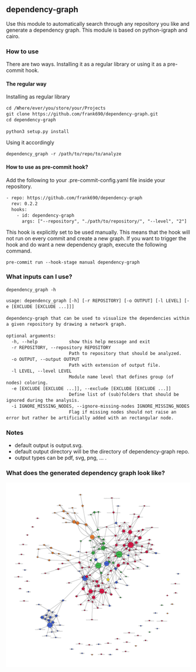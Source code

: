 ## dependency-graph
Use this module to automatically search through any repository you like and generate a dependency graph.
This module is based on python-igraph and cairo.

### How to use
There are two ways. Installing it as a regular library or using it as a pre-commit hook.

#### The regular way
Installing as regular library
```shell
cd /Where/ever/you/store/your/Projects
git clone https://github.com/frank690/dependency-graph.git
cd dependency-graph

python3 setup.py install
```

Using it accordingly
```shell
dependency_graph -r /path/to/repo/to/analyze
```

#### How to use as pre-commit hook?
Add the following to your .pre-commit-config.yaml file inside your repository.
```shell
- repo: https://github.com/frank690/dependency-graph
  rev: 0.2.2
  hooks:
    - id: dependency-graph
      args: ["--repository", "./path/to/repository/", "--level", "2"]
```

This hook is explicitly set to be used manually.
This means that the hook will not run on every commit and create a new graph.
If you want to trigger the hook and do want a new dependency graph, execute the following command.
```shell
pre-commit run --hook-stage manual dependency-graph
```

### What inputs can I use?
```shell
dependency_graph -h
```
```shell
usage: dependency_graph [-h] [-r REPOSITORY] [-o OUTPUT] [-l LEVEL] [-e [EXCLUDE [EXCLUDE ...]]]

dependency-graph that can be used to visualize the dependencies within a given repository by drawing a network graph.

optional arguments:
  -h, --help            show this help message and exit
  -r REPOSITORY, --repository REPOSITORY
                        Path to repository that should be analyzed.
  -o OUTPUT, --output OUTPUT
                        Path with extension of output file.
  -l LEVEL, --level LEVEL
                        Module name level that defines group (of nodes) coloring.
  -e [EXCLUDE [EXCLUDE ...]], --exclude [EXCLUDE [EXCLUDE ...]]
                        Define list of (sub)folders that should be ignored during the analysis.
  -i IGNORE_MISSING_NODES, --ignore-missing-nodes IGNORE_MISSING_NODES
                        Flag if missing nodes should not raise an error but rather be artificially added with an rectangular node.
```

### Notes
- default output is output.svg.
- default output directory will be the directory of dependency-graph repo.
- output types can be pdf, svg, png, ... .

### What does the generated dependency graph look like?
![Similar to this](./output.svg)

